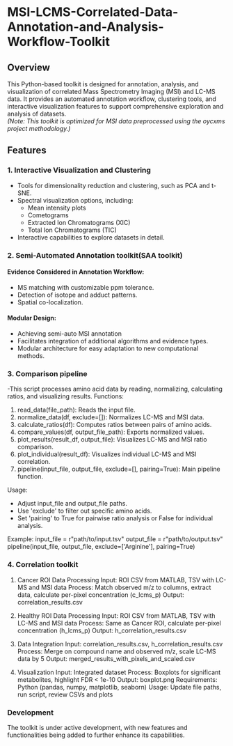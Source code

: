 # MSI-LCMS-Correlated-Data-Annotation-and-Analysis-Workflow-Toolkit

## Overview
This Python-based toolkit is designed for annotation, analysis, and visualization of correlated Mass Spectrometry Imaging (MSI) and LC-MS data. It provides an automated annotation workflow, clustering tools, and interactive visualization features to support comprehensive exploration and analysis of datasets.  
*(Note: This toolkit is optimized for MSI data preprocessed using the oycxms project methodology.)*

## Features

### 1. **Interactive Visualization and Clustering**
- Tools for dimensionality reduction and clustering, such as PCA and t-SNE.  
- Spectral visualization options, including:  
  - Mean intensity plots  
  - Cometograms  
  - Extracted Ion Chromatograms (XIC)  
  - Total Ion Chromatograms (TIC)  
- Interactive capabilities to explore datasets in detail.  

### 2. **Semi-Automated Annotation toolkit(SAA toolkit)**
#### **Evidence Considered in Annotation Workflow**:
- MS matching with customizable ppm tolerance.  
- Detection of isotope and adduct patterns.  
- Spatial co-localization.   

#### **Modular Design**:
- Achieving semi-auto MSI annotation 
- Facilitates integration of additional algorithms and evidence types.
- Modular architecture for easy adaptation to new computational methods.

### 3. **Comparison pipeline**
-This script processes amino acid data by reading, normalizing, calculating ratios, and visualizing results.
Functions:
1. read_data(file_path): Reads the input file.
2. normalize_data(df, exclude=[]): Normalizes LC-MS and MSI data.
3. calculate_ratios(df): Computes ratios between pairs of amino acids.
4. compare_values(df, output_file_path): Exports normalized values.
5. plot_results(result_df, output_file): Visualizes LC-MS and MSI ratio comparison.
6. plot_individual(result_df): Visualizes individual LC-MS and MSI correlation.
7. pipeline(input_file, output_file, exclude=[], pairing=True): Main pipeline function.

Usage:
- Adjust input_file and output_file paths.
- Use 'exclude' to filter out specific amino acids.
- Set 'pairing' to True for pairwise ratio analysis or False for individual analysis.

Example:
input_file = r"path/to/input.tsv"
output_file = r"path/to/output.tsv"
pipeline(input_file, output_file, exclude=['Arginine'], pairing=True)   

### 4. **Correlation toolkit**
1. Cancer ROI Data Processing
Input: ROI CSV from MATLAB, TSV with LC-MS and MSI data
Process: Match observed m/z to columns, extract data, calculate per-pixel concentration (c_lcms_p)
Output: correlation_results.csv

3. Healthy ROI Data Processing
Input: ROI CSV from MATLAB, TSV with LC-MS and MSI data
Process: Same as Cancer ROI, calculate per-pixel concentration (h_lcms_p)
Output: h_correlation_results.csv

3. Data Integration
Input: correlation_results.csv, h_correlation_results.csv
Process: Merge on compound name and observed m/z, scale LC-MS data by 5
Output: merged_results_with_pixels_and_scaled.csv

4. Visualization
Input: Integrated dataset
Process: Boxplots for significant metabolites, highlight FDR < 1e-10
Output: boxplot.png
Requirements: Python (pandas, numpy, matplotlib, seaborn)
Usage: Update file paths, run script, review CSVs and plots

### **Development**
The toolkit is under active development, with new features and functionalities being added to further enhance its capabilities.
